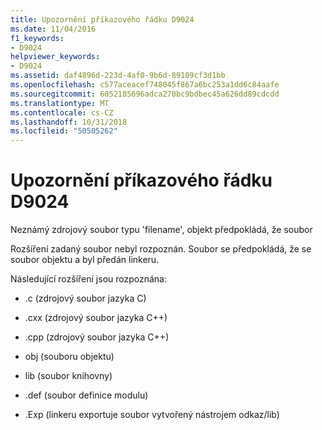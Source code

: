 ```yaml
---
title: Upozornění příkazového řádku D9024
ms.date: 11/04/2016
f1_keywords:
- D9024
helpviewer_keywords:
- D9024
ms.assetid: daf4896d-223d-4af0-9b6d-89109cf3d1bb
ms.openlocfilehash: c577aceacef748045f867a6bc253a1dd6c84aafe
ms.sourcegitcommit: 6052185696adca270bc9bdbec45a626dd89cdcdd
ms.translationtype: MT
ms.contentlocale: cs-CZ
ms.lasthandoff: 10/31/2018
ms.locfileid: "50505262"
---
```

# <a name="command-line-warning-d9024"></a>Upozornění příkazového řádku D9024

Neznámý zdrojový soubor typu 'filename', objekt předpokládá, že soubor

Rozšíření zadaný soubor nebyl rozpoznán. Soubor se předpokládá, že se soubor objektu a byl předán linkeru.

Následující rozšíření jsou rozpoznána:

- .c (zdrojový soubor jazyka C)

- .cxx (zdrojový soubor jazyka C++)

- .cpp (zdrojový soubor jazyka C++)

- obj (souboru objektu)

- lib (soubor knihovny)

- .def (soubor definice modulu)

- .Exp (linkeru exportuje soubor vytvořený nástrojem odkaz/lib)